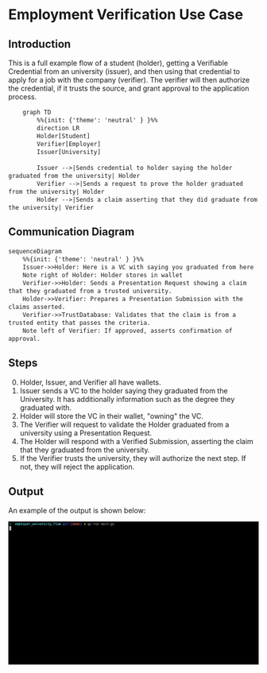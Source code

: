# Employment Verification Use Case

## Introduction

This is a full example flow of a student (holder), getting a Verifiable Credential from an
university (issuer), and then using that credential to apply for a job with the company (verifier). The verifier will then authorize the credential, if it trusts the source, and
grant approval to the application process.

```mermaid
    graph TD
        %%{init: {'theme': 'neutral' } }%%
        direction LR
        Holder[Student]
        Verifier[Employer]
        Issuer[University]

        Issuer -->|Sends credential to holder saying the holder graduated from the university| Holder
        Verifier -->|Sends a request to prove the holder graduated from the university| Holder
        Holder -->|Sends a claim asserting that they did graduate from the university| Verifier

   ```

## Communication Diagram

```mermaid
sequenceDiagram
    %%{init: {'theme': 'neutral' } }%%
    Issuer->>Holder: Here is a VC with saying you graduated from here
    Note right of Holder: Holder stores in wallet
    Verifier->>Holder: Sends a Presentation Request showing a claim that they graduated from a trusted university.
    Holder->>Verifier: Prepares a Presentation Submission with the claims asserted.
    Verifier->>TrustDatabase: Validates that the claim is from a trusted entity that passes the criteria.
    Note left of Verifier: If approved, asserts confirmation of approval.
```

## Steps

0. Holder, Issuer, and Verifier all have wallets.
1. Issuer sends a VC to the holder saying they graduated from the University. It has additionally information such as the degree they graduated with.
2. Holder will store the VC in their wallet, "owning" the VC.
3. The Verifier will request to validate the Holder graduated from a university using a Presentation Request.
4. The Holder will respond with a Verified Submission, asserting the claim that they graduated from the university.
5. If the Verifier trusts the university, they will authorize the next step. If not, they will reject the application.

## Output

An example of the output is shown below:

![flow.gif](flow.gif)
